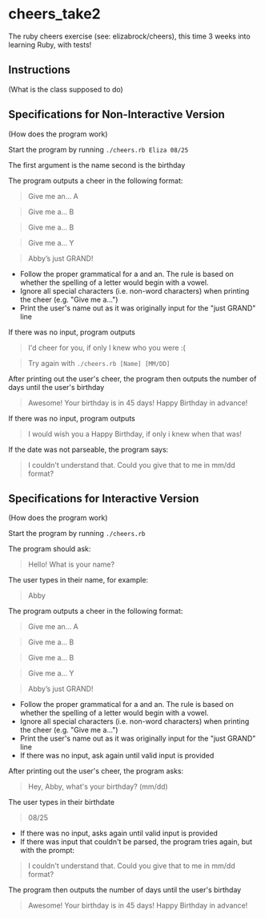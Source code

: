 # cheers_take2
The ruby cheers exercise (see: elizabrock/cheers), this time 3 weeks into learning Ruby, with tests!


## Instructions
(What is the class supposed to do)


## Specifications for Non-Interactive Version
(How does the program work)

Start the program by running `./cheers.rb Eliza 08/25`

The first argument is the name second is the birthday

The program outputs a cheer in the following format:

> Give me an... A

> Give me a... B

> Give me a... B

> Give me a... Y

> Abby’s just GRAND!

* Follow the proper grammatical for a and an. The rule is based on whether the spelling of a letter would begin with a vowel.
* Ignore all special characters (i.e. non-word characters) when printing the cheer (e.g. "Give me a...")
* Print the user's name out as it was originally input for the "just GRAND" line

If there was no input, program outputs

> I'd cheer for you, if only I knew who you were :(

> Try again with `./cheers.rb [Name] [MM/DD]`

After printing out the user's cheer, the program then outputs the number of days until the user's birthday

> Awesome!  Your birthday is in 45 days! Happy Birthday in advance!

If there was no input, program outputs

> I would wish you a Happy Birthday, if only i knew when that was!

If the date was not parseable, the program says:

> I couldn't understand that. Could you give that to me in mm/dd format?

## Specifications for Interactive Version
(How does the program work)

Start the program by running `./cheers.rb`

The program should ask:

> Hello! What is your name?

The user types in their name, for example:

> Abby

The program outputs a cheer in the following format:

> Give me an... A

> Give me a... B

> Give me a... B

> Give me a... Y

> Abby’s just GRAND!

* Follow the proper grammatical for a and an. The rule is based on whether the spelling of a letter would begin with a vowel.
* Ignore all special characters (i.e. non-word characters) when printing the cheer (e.g. "Give me a...")
* Print the user's name out as it was originally input for the "just GRAND" line
* If there was no input, ask again until valid input is provided

After printing out the user's cheer, the program asks:

> Hey, Abby, what's your birthday? (mm/dd)

The user types in their birthdate

> 08/25

* If there was no input, asks again until valid input is provided
* If there was input that couldn't be parsed, the program tries again, but with the prompt:

> I couldn't understand that. Could you give that to me in mm/dd format?

The program then outputs the number of days until the user's birthday

> Awesome!  Your birthday is in 45 days! Happy Birthday in advance!